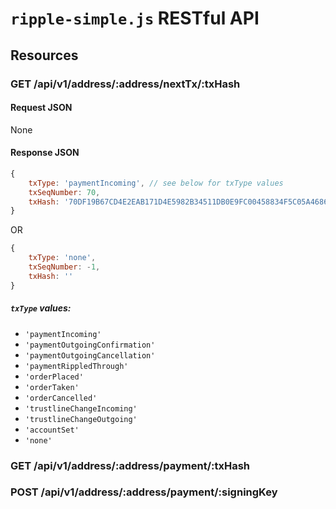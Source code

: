 # `ripple-simple.js` RESTful API

## Resources

### GET /api/v1/address/:address/nextTx/:txHash

#### Request JSON

None

#### Response JSON

```js
{
	txType: 'paymentIncoming', // see below for txType values
	txSeqNumber: 70,
	txHash: '70DF19B67CD4E2EAB171D4E5982B34511DB0E9FC00458834F5C05A4686597F4E'
}
```
OR
```js
{
	txType: 'none',
	txSeqNumber: -1,
	txHash: ''
}
```

##### `txType` values:
+ `'paymentIncoming'`
+ `'paymentOutgoingConfirmation'`
+ `'paymentOutgoingCancellation'`
+ `'paymentRippledThrough'`
+ `'orderPlaced'`
+ `'orderTaken'`
+ `'orderCancelled'`
+ `'trustlineChangeIncoming'`
+ `'trustlineChangeOutgoing'`
+ `'accountSet'`
+ `'none'`

### GET /api/v1/address/:address/payment/:txHash

### POST /api/v1/address/:address/payment/:signingKey